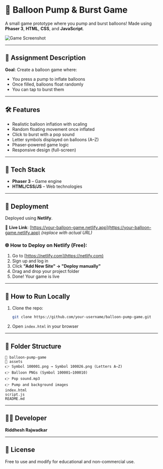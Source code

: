 # 🎈 Balloon Pump & Burst Game

A small game prototype where you pump and burst balloons! Made using **Phaser 3**, **HTML**, **CSS**, and **JavaScript**.

![Game Screenshot](./assets/screenshot.png)

---

## 📖 Assignment Description
**Goal**: Create a balloon game where:
- You press a pump to inflate balloons
- Once filled, balloons float randomly
- You can tap to burst them

---

## 🛠️ Features
- Realistic balloon inflation with scaling
- Random floating movement once inflated
- Click to burst with a pop sound
- Letter symbols displayed on balloons (A–Z)
- Phaser-powered game logic
- Responsive design (full-screen)

---

## 🧹 Tech Stack
- **Phaser 3** – Game engine
- **HTML/CSS/JS** – Web technologies

---

## 🚀 Deployment
Deployed using **Netlify**.

🔗 **Live Link**: [https://your-balloon-game.netlify.app](https://your-balloon-game.netlify.app) *(replace with actual URL)*

### 🌐 How to Deploy on Netlify (Free):
1. Go to [https://netlify.com](https://netlify.com)
2. Sign up and log in
3. Click **"Add New Site" → "Deploy manually"**
4. Drag and drop your project folder
5. Done! Your game is live

---

## 🧪 How to Run Locally
1. Clone the repo:
   ```bash
   git clone https://github.com/your-username/balloon-pump-game.git
   ```
2. Open `index.html` in your browser

---

## 📁 Folder Structure
```
📆 balloon-pump-game
📁 assets
👉 Symbol 100001.png → Symbol 100026.png (Letters A–Z)
👉 Balloon PNGs (Symbol 100001–100010)
👉 Pop sound.mp3
👉 Pump and background images
index.html
script.js
README.md
```

---

## 🧑‍💻 Developer
**Riddhesh Rajwadkar**

---

## 📜 License
Free to use and modify for educational and non-commercial use.

